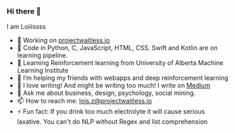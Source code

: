 ### Hi there 👋

I am Loiiissss
- 🔭 Working on [projectwaitless.io](projectwaitless.io)
- 🌱 Code in Python, C, JavaScript, HTML, CSS. Swift and Kotlin are on learning pipeline.
- 🔖 Learning Reinforcement learning from University of Alberta Machine Learning Institute
- 👯 I’m helping my friends with webapps and deep reinforcement learning
- 🤔 I love writing! And might be writing too much! I write on [Medium](https://medium.com/@loisziu)
- 💬 Ask me about business, design, psychology, social mining.
- 📫 How to reach me: lois.z@projectwaitless.io
- ⚡ Fun fact: If you drink too much electrolyte it will cause serious laxative. You can't do NLP without Regex and list comprehension

